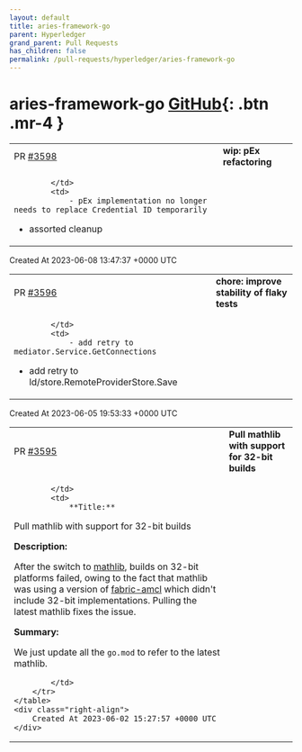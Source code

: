 ```yaml
---
layout: default
title: aries-framework-go
parent: Hyperledger
grand_parent: Pull Requests
has_children: false
permalink: /pull-requests/hyperledger/aries-framework-go
---
```


# aries-framework-go <span class="fs-3 right-align">[GitHub](https://github.com/hyperledger/aries-framework-go){: .btn .mr-4 }</span>


<div>
    <table>
        <tr>
            <td>
                PR <a href="https://github.com/hyperledger/aries-framework-go/pull/3598" class=".btn">#3598</a>
            </td>
            <td>
                <b>
                    wip: pEx refactoring
                </b>
            </td>
        </tr>
        <tr>
            <td>
                
            </td>
            <td>
                - pEx implementation no longer needs to replace Credential ID temporarily
- assorted cleanup
            </td>
        </tr>
    </table>
    <div class="right-align">
        Created At 2023-06-08 13:47:37 +0000 UTC
    </div>
</div>

<div>
    <table>
        <tr>
            <td>
                PR <a href="https://github.com/hyperledger/aries-framework-go/pull/3596" class=".btn">#3596</a>
            </td>
            <td>
                <b>
                    chore: improve stability of flaky tests
                </b>
            </td>
        </tr>
        <tr>
            <td>
                
            </td>
            <td>
                - add retry to mediator.Service.GetConnections
- add retry to ld/store.RemoteProviderStore.Save
            </td>
        </tr>
    </table>
    <div class="right-align">
        Created At 2023-06-05 19:53:33 +0000 UTC
    </div>
</div>

<div>
    <table>
        <tr>
            <td>
                PR <a href="https://github.com/hyperledger/aries-framework-go/pull/3595" class=".btn">#3595</a>
            </td>
            <td>
                <b>
                    Pull mathlib with support for 32-bit builds
                </b>
            </td>
        </tr>
        <tr>
            <td>
                
            </td>
            <td>
                **Title:**

Pull mathlib with support for 32-bit builds

**Description:**

After the switch to [mathlib](https://github.com/IBM/mathlib/), builds on 32-bit platforms failed, owing to the fact that mathlib was using a version of [fabric-amcl](https://github.com/hyperledger/fabric-amcl) which didn't include 32-bit implementations. Pulling the latest mathlib fixes the issue.

**Summary:**

We just update all the `go.mod` to refer to the latest mathlib.


            </td>
        </tr>
    </table>
    <div class="right-align">
        Created At 2023-06-02 15:27:57 +0000 UTC
    </div>
</div>

